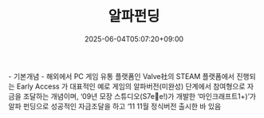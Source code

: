﻿---
title: "알파펀딩"
date: 2025-06-04T05:07:20+09:00
lastmod: 2025-06-04T05:07:20+09:00
type: docs
sidebar:
  open: true
weight: 5
---
<div style="display:none">
  <meta property="article:published_time" content="2025-06-03T20:07:20Z" />
  <meta property="article:modified_time" content="2025-06-03T20:07:20Z" />
</div>
- 기본개념
	- 해외에서 PC 게임 유통 플랫폼인 Valve社의 STEAM 플랫폼에서 진행되는 Early Access 가 대표적인 예로 게임의 알파버전(미완성) 단계에서 참여형으로 자금을 조달하는 개념이며, ‘09년 모장 스튜디오(S7ee!)가 개발한 ‘마인크래프트1+)’가 알파 펀딩으로 성공적인 자금조달을 하고 ‘11 11월 정식버전 출시한 바 있음
